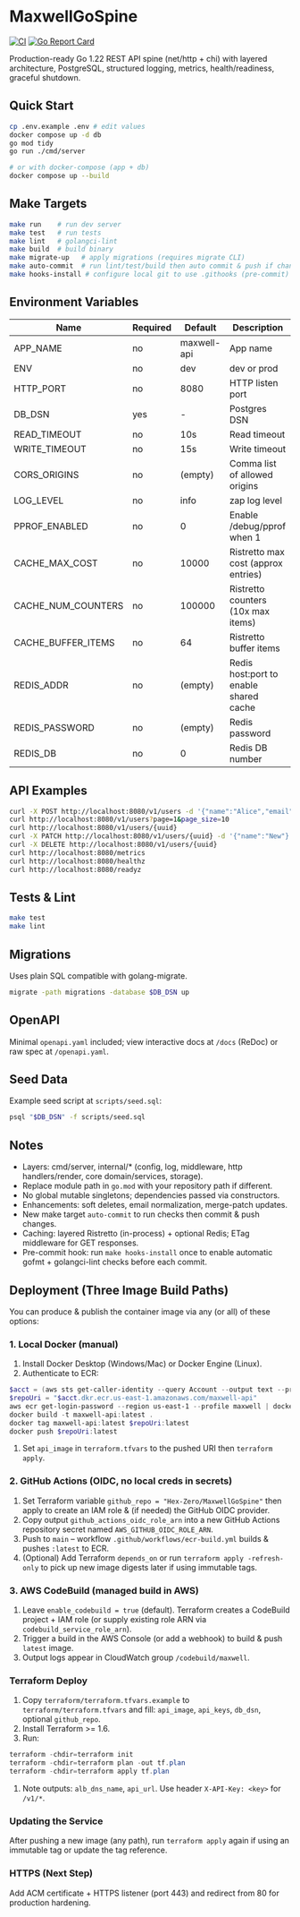 # MaxwellGoSpine

[![CI](https://github.com/Hex-Zero/MaxwellGoSpine/actions/workflows/ci.yml/badge.svg)](https://github.com/Hex-Zero/MaxwellGoSpine/actions/workflows/ci.yml)
[![Go Report Card](https://goreportcard.com/badge/github.com/hex-zero/MaxwellGoSpine)](https://goreportcard.com/report/github.com/hex-zero/MaxwellGoSpine)
<!-- TODO: Add coverage badge (Codecov or Coveralls) after uploading reports there -->

Production-ready Go 1.22 REST API spine (net/http + chi) with layered architecture, PostgreSQL, structured logging, metrics, health/readiness, graceful shutdown.

## Quick Start

```bash
cp .env.example .env # edit values
docker compose up -d db
go mod tidy
go run ./cmd/server

# or with docker-compose (app + db)
docker compose up --build
```

## Make Targets

```bash
make run    # run dev server
make test   # run tests
make lint   # golangci-lint
make build  # build binary
make migrate-up   # apply migrations (requires migrate CLI)
make auto-commit  # run lint/test/build then auto commit & push if changes
make hooks-install # configure local git to use .githooks (pre-commit)
```

## Environment Variables

| Name | Required | Default | Description |
|------|----------|---------|-------------|
| APP_NAME | no | maxwell-api | App name |
| ENV | no | dev | dev or prod |
| HTTP_PORT | no | 8080 | HTTP listen port |
| DB_DSN | yes | - | Postgres DSN |
| READ_TIMEOUT | no | 10s | Read timeout |
| WRITE_TIMEOUT | no | 15s | Write timeout |
| CORS_ORIGINS | no | (empty) | Comma list of allowed origins |
| LOG_LEVEL | no | info | zap log level |
| PPROF_ENABLED | no | 0 | Enable /debug/pprof when 1 |
| CACHE_MAX_COST | no | 10000 | Ristretto max cost (approx entries) |
| CACHE_NUM_COUNTERS | no | 100000 | Ristretto counters (10x max items) |
| CACHE_BUFFER_ITEMS | no | 64 | Ristretto buffer items |
| REDIS_ADDR | no | (empty) | Redis host:port to enable shared cache |
| REDIS_PASSWORD | no | (empty) | Redis password |
| REDIS_DB | no | 0 | Redis DB number |

## API Examples

```bash
curl -X POST http://localhost:8080/v1/users -d '{"name":"Alice","email":"alice@example.com"}' -H 'Content-Type: application/json'
curl http://localhost:8080/v1/users?page=1&page_size=10
curl http://localhost:8080/v1/users/{uuid}
curl -X PATCH http://localhost:8080/v1/users/{uuid} -d '{"name":"New"}' -H 'Content-Type: application/json'
curl -X DELETE http://localhost:8080/v1/users/{uuid}
curl http://localhost:8080/metrics
curl http://localhost:8080/healthz
curl http://localhost:8080/readyz
```

## Tests & Lint

```bash
make test
make lint
```

## Migrations

Uses plain SQL compatible with golang-migrate.

```bash
migrate -path migrations -database $DB_DSN up
```

## OpenAPI

Minimal `openapi.yaml` included; view interactive docs at `/docs` (ReDoc) or raw spec at `/openapi.yaml`.

## Seed Data

Example seed script at `scripts/seed.sql`:

```bash
psql "$DB_DSN" -f scripts/seed.sql
```

## Notes

* Layers: cmd/server, internal/* (config, log, middleware, http handlers/render, core domain/services, storage).
* Replace module path in `go.mod` with your repository path if different.
* No global mutable singletons; dependencies passed via constructors.
* Enhancements: soft deletes, email normalization, merge-patch updates.
* New make target `auto-commit` to run checks then commit & push changes.
* Caching: layered Ristretto (in-process) + optional Redis; ETag middleware for GET responses.
* Pre-commit hook: run `make hooks-install` once to enable automatic gofmt + golangci-lint checks before each commit.

## Deployment (Three Image Build Paths)

You can produce & publish the container image via any (or all) of these options:

### 1. Local Docker (manual)

1. Install Docker Desktop (Windows/Mac) or Docker Engine (Linux).
2. Authenticate to ECR:

```powershell
$acct = (aws sts get-caller-identity --query Account --output text --profile maxwell)
$repoUri = "$acct.dkr.ecr.us-east-1.amazonaws.com/maxwell-api"
aws ecr get-login-password --region us-east-1 --profile maxwell | docker login --username AWS --password-stdin $repoUri
docker build -t maxwell-api:latest .
docker tag maxwell-api:latest $repoUri:latest
docker push $repoUri:latest
```

1. Set `api_image` in `terraform.tfvars` to the pushed URI then `terraform apply`.

### 2. GitHub Actions (OIDC, no local creds in secrets)

1. Set Terraform variable `github_repo = "Hex-Zero/MaxwellGoSpine"` then apply to create an IAM role & (if needed) the GitHub OIDC provider.
2. Copy output `github_actions_oidc_role_arn` into a new GitHub Actions repository secret named `AWS_GITHUB_OIDC_ROLE_ARN`.
3. Push to `main` – workflow `.github/workflows/ecr-build.yml` builds & pushes `:latest` to ECR.
4. (Optional) Add Terraform `depends_on` or run `terraform apply -refresh-only` to pick up new image digests later if using immutable tags.

### 3. AWS CodeBuild (managed build in AWS)

1. Leave `enable_codebuild = true` (default). Terraform creates a CodeBuild project + IAM role (or supply existing role ARN via `codebuild_service_role_arn`).
2. Trigger a build in the AWS Console (or add a webhook) to build & push `latest` image.
3. Output logs appear in CloudWatch group `/codebuild/maxwell`.

### Terraform Deploy

1. Copy `terraform/terraform.tfvars.example` to `terraform/terraform.tfvars` and fill: `api_image`, `api_keys`, `db_dsn`, optional `github_repo`.
2. Install Terraform >= 1.6.
3. Run:

```powershell
terraform -chdir=terraform init
terraform -chdir=terraform plan -out tf.plan
terraform -chdir=terraform apply tf.plan
```

1. Note outputs: `alb_dns_name`, `api_url`. Use header `X-API-Key: <key>` for `/v1/*`.

### Updating the Service

After pushing a new image (any path), run `terraform apply` again if using an immutable tag or update the tag reference.

### HTTPS (Next Step)

Add ACM certificate + HTTPS listener (port 443) and redirect from 80 for production hardening.

